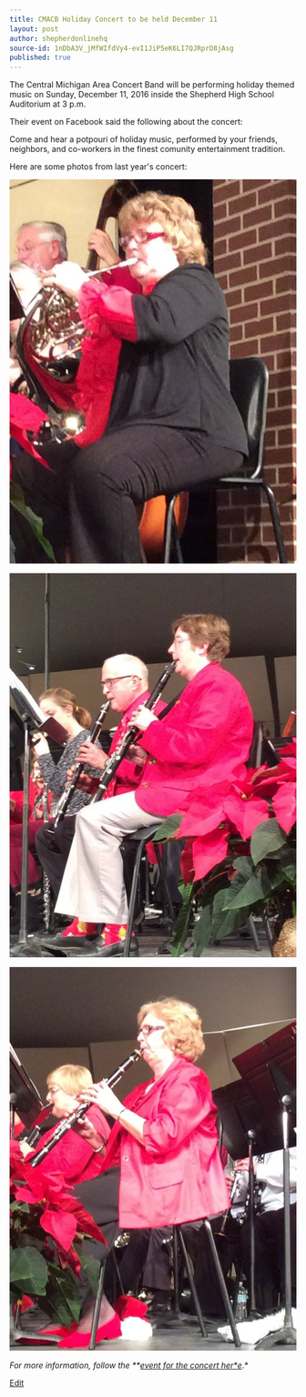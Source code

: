 ```yaml
---
title: CMACB Holiday Concert to be held December 11
layout: post
author: shepherdonlinehq
source-id: 1nDbA3V_jMfWIfdVy4-evI1JiP5eK6LI7QJRprO8jAsg
published: true
---
```

The Central Michigan Area Concert Band will be performing holiday themed music on Sunday, December 11, 2016 inside the Shepherd High School Auditorium at 3 p.m.

Their event on Facebook said the following about the concert:

Come and hear a potpouri of holiday music, performed by your friends, neighbors, and co-workers in the finest comunity entertainment tradition.

Here are some photos from last year's concert:

![](/assets/12363050_10153911160030921_4797266785285442002_o.jpg)

![](/assets/12339408_10153911160035921_3454303418014457471_o.jpg)

![](/assets/12363210_10153911159975921_3171048118821891899_o.jpg)

*For more information, follow the **[event for the concert her*e](https://www.facebook.com/events/1805384953052521/)*.*

[Edit](https://docs.google.com/document/d/1nDbA3V_jMfWIfdVy4-evI1JiP5eK6LI7QJRprO8jAsg/edit?usp=sharing)

